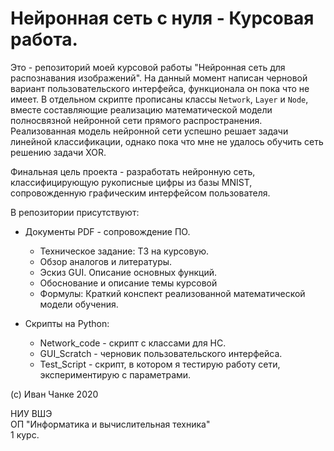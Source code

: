 # Нейронная сеть с нуля - Курсовая работа.

Это - репозиторий моей курсовой работы "Нейронная сеть для распознавания изображений". На данный момент написан черновой вариант пользовательского интерфейса, функционала он пока что не имеет. В отдельном скрипте прописаны классы `Network`, `Layer` и `Node`, вместе составляющие реализацию математической модели полносвязной нейронной сети прямого распространения. Реализованная модель нейронной сети успешно решает задачи линейной классификации, однако пока что мне не удалось обучить сеть решению задачи XOR. 

Финальная цель проекта - разработать нейронную сеть, классифицирующую рукописные цифры из базы MNIST, сопровожденную графическим интерфейсом пользователя.

В репозитории присутствуют:
* Документы PDF - сопровождение ПО.
    * Техническое задание: ТЗ на курсовую.
    * Обзор аналогов и литературы.
    * Эскиз GUI. Описание основных функций.
    * Обоснование и описание темы курсовой
    * Формулы: Краткий конспект реализованной математической модели обучения.
    
* Скрипты на Python:
    * Network_code - скрипт с классами для НС.
    * GUI_Scratch - черновик пользовательского интерфейса.
    * Test_Script - скрипт, в котором я тестирую работу сети, экспериментирую с параметрами.

(c) Иван Чанке 2020

НИУ ВШЭ\
ОП "Информатика и вычислительная техника"\
1 курс.
